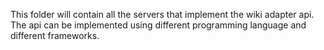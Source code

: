 This folder will contain all the servers that implement the wiki adapter api.
The api can be implemented using different programming language and different frameworks. 